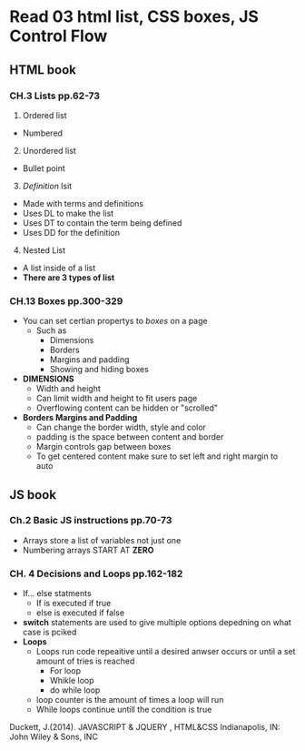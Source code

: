 # Read 03 html list, CSS boxes, JS Control Flow

## HTML book

### CH.3 **Lists** pp.62-73
1. Ordered list
  - Numbered
2. Unordered list
- Bullet point
3. *Definition* lsit
- Made with terms and definitions
- Uses DL to make the list
- Uses DT to contain the term being defined
- Uses DD for the definition
4. Nested List
- A list inside of a list
- **There are 3 types of list**

### CH.13 **Boxes** pp.300-329
- You can set certian propertys to *boxes* on a page
  - Such as
      - Dimensions
      - Borders
      - Margins and padding
      - Showing and hiding boxes
- **DIMENSIONS**
  - Width and height
  - Can limit width and height to fit users page
  - Overflowing content can be hidden or "scrolled"
- **Borders Margins and Padding**
  -  Can change the border width, style and color
  - padding is the space between content and border
  - Margin controls gap between boxes
  - To get centered content make sure to set left and right margin to auto



## JS book

### Ch.2 **Basic JS instructions** pp.70-73
- Arrays store a list of variables not just one
- Numbering arrays START AT **ZERO**

### CH. 4 **Decisions and Loops** pp.162-182
- If... else statments
  - If is executed if true
  - else is executed if false
- **switch** statements are used to give multiple options depedning on what case is pciked
- **Loops**
  - Loops run code repeaitive until a desired anwser occurs or until a set amount of tries is reached
    - For loop
    - Whikle loop
    - do while loop
  - loop counter is the amount of times a loop will run
  - While loops continue untill the condition is true

Duckett, J.(2014). JAVASCRIPT & JQUERY , HTML&CSS
Indianapolis, IN: John Wiley & Sons, INC
